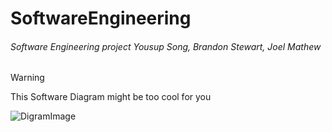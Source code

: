 # SoftwareEngineering
###### Software Engineering project Yousup Song, Brandon Stewart, Joel Mathew
> [!WARNING]
> This Software Diagram might be too cool for you

![DigramImage](https://github.com/Youssup/SoftwareEngineering/assets/157427495/c929f203-15dd-46b1-a376-c4606df8a9c6)
